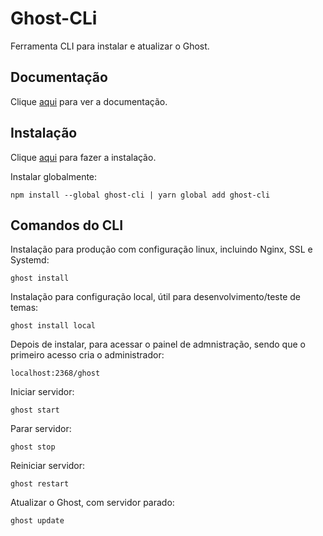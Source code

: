# Ghost-CLi

Ferramenta CLI para instalar e atualizar o Ghost.

## Documentação

Clique [aqui](https://github.com/TryGhost/Ghost-CLI) para ver a documentação.

## Instalação

Clique [aqui](https://www.npmjs.com/package/ghost-cli) para fazer a instalação.

Instalar globalmente:

```
npm install --global ghost-cli | yarn global add ghost-cli
```

## Comandos do CLI

Instalação para produção com configuração linux, incluindo Nginx, SSL e Systemd:

```
ghost install
```

Instalação para configuração local, útil para desenvolvimento/teste de temas:

```
ghost install local
```

Depois de instalar, para acessar o painel de admnistração, sendo que o primeiro acesso cria o administrador:

```
localhost:2368/ghost
```

Iniciar servidor:

```
ghost start
```

Parar servidor:

```
ghost stop
```

Reiniciar servidor:

```
ghost restart
```

Atualizar o Ghost, com servidor parado:

```
ghost update
```